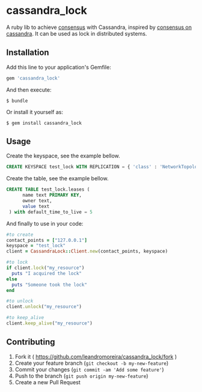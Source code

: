 # cassandra\_lock

A ruby lib to achieve [consensus](http://en.wikipedia.org/wiki/Consensus_%28computer_science%29) with Cassandra, inspired by [consensus on cassandra](http://www.datastax.com/dev/blog/consensus-on-cassandra). It can be used as lock in distributed systems.

## Installation

Add this line to your application's Gemfile:

```ruby
gem 'cassandra_lock'
```

And then execute:

```$ bundle```

Or install it yourself as:

```$ gem install cassandra_lock```

## Usage

Create the keyspace, see the example bellow.

```SQL
CREATE KEYSPACE test_lock WITH REPLICATION = { 'class' : 'NetworkTopologyStrategy', 'datacenter1' : 1 };
```

Create the table, see the example bellow.

```SQL
CREATE TABLE test_lock.leases (
      name text PRIMARY KEY,
      owner text,
      value text
 ) with default_time_to_live = 5
```

And finally to use in your code:

```ruby
#to create
contact_points = ["127.0.0.1"]
keyspace = "test_lock"
client = CassandraLock::Client.new(contact_points, keyspace)

#to lock
if client.lock("my_resource")
  puts "I acquired the lock"
else
  puts "Someone took the lock"
end

#to unlock
client.unlock("my_resource")

#to keep_alive
client.keep_alive("my_resource")

```

## Contributing

1. Fork it ( https://github.com/leandromoreira/cassandra_lock/fork )
2. Create your feature branch (`git checkout -b my-new-feature`)
3. Commit your changes (`git commit -am 'Add some feature'`)
4. Push to the branch (`git push origin my-new-feature`)
5. Create a new Pull Request

